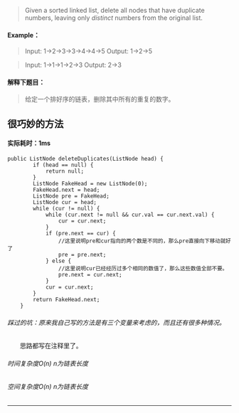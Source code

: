 > Given a sorted linked list, delete all nodes that have duplicate numbers, leaving only *distinct* numbers from the original list.
#### Example：
> Input: 1->2->3->3->4->4->5
Output: 1->2->5

> Input: 1->1->1->2->3
Output: 2->3

#### 解释下题目：
> 给定一个排好序的链表，删除其中所有的重复的数字。


## 很巧妙的方法
#### 实际耗时：1ms
```
public ListNode deleteDuplicates(ListNode head) {
        if (head == null) {
            return null;
        }
        ListNode FakeHead = new ListNode(0);
        FakeHead.next = head;
        ListNode pre = FakeHead;
        ListNode cur = head;
        while (cur != null) {
            while (cur.next != null && cur.val == cur.next.val) {
                cur = cur.next;
            }
            if (pre.next == cur) {
                //这里说明pre和cur指向的两个数是不同的，那么pre直接向下移动就好了
                pre = pre.next;
            } else {
                //这里说明cur已经经历过多个相同的数值了，那么这些数值全部不要。
                pre.next = cur.next;
            }
            cur = cur.next;
        }
        return FakeHead.next;
    }
```
###### 踩过的坑：原来我自己写的方法是有三个变量来考虑的，而且还有很多种情况。
&emsp;&emsp;思路都写在注释里了。
###### 时间复杂度O(n)  n为链表长度
###### 空间复杂度O(n)  n为链表长度
---------
